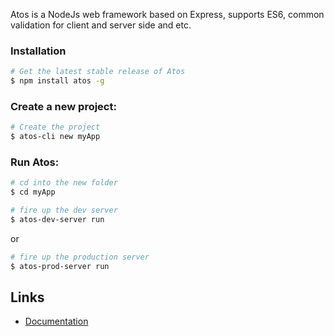Atos is a NodeJs web framework based on Express, supports ES6, common validation for client and server side and etc.

### Installation

```sh
# Get the latest stable release of Atos
$ npm install atos -g
```

### Create a new project:
```sh
# Create the project
$ atos-cli new myApp
```

### Run Atos:
```sh
# cd into the new folder
$ cd myApp
```

```sh
# fire up the dev server
$ atos-dev-server run
```
or
```sh
# fire up the production server
$ atos-prod-server run
```

## Links
- [Documentation](https://anton-shumanski.github.io/atos/)
